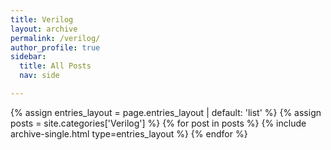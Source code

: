 ```yaml
---
title: Verilog
layout: archive
permalink: /verilog/
author_profile: true
sidebar:
  title: All Posts
  nav: side

---
```


{% assign entries_layout = page.entries_layout | default: 'list' %}
{% assign posts = site.categories['Verilog'] %}
{% for post in posts %} {% include archive-single.html type=entries_layout %} {% endfor %}